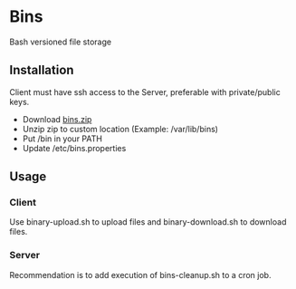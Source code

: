 # Bins

Bash versioned file storage

## Installation

Client must have ssh access to the Server, preferable with private/public keys.

* Download [bins.zip](https://github.com/tomas-forsman/bins/releases/download/0.5.0/bins-0.5.0.zip)
* Unzip zip to custom location (Example: /var/lib/bins)
* Put <bins dir>/bin in your PATH
* Update <bins dir>/etc/bins.properties

## Usage

### Client

Use binary-upload.sh to upload files and binary-download.sh to download files.

### Server

Recommendation is to add execution of bins-cleanup.sh to a cron job.
